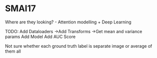 # SMAI17
Where are they looking? - Attention modelling + Deep Learning

TODO:
Add Dataloaders
->Add Transforms
->Get mean and variance params
Add Model
Add AUC Score

Not sure whether each ground truth label is separate image or average of them all
